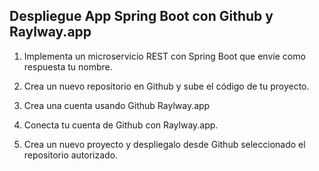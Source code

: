 ## Despliegue App Spring Boot con Github y Raylway.app

1. Implementa un microservicio REST con Spring Boot que envíe como respuesta tu nombre.

2. Crea un nuevo repositorio en Github y sube el código de tu proyecto.

3. Crea una cuenta usando Github Raylway.app

4. Conecta tu cuenta de Github con Raylway.app.

5. Crea un nuevo proyecto y despliegalo desde Github seleccionado el repositorio autorizado.




